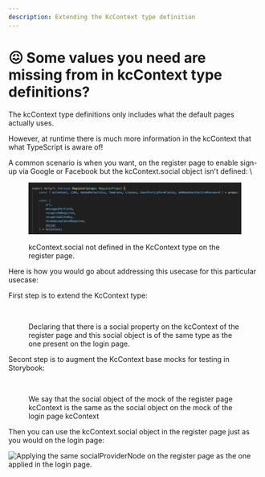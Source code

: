 ```yaml
---
description: Extending the KcContext type definition
---
```


# 😖 Some values you need are missing from in kcContext type definitions?

The kcContext type definitions only includes what the default pages actually uses. &#x20;

However, at runtime there is much more information in the kcContext that what TypeScript is aware of! &#x20;

A common scenario is when you want, on the register page to enable sign-up via Google or Facebook but the kcContext.social object isn't defined:  \


<figure><img src="../.gitbook/assets/image (1) (1) (1).png" alt=""><figcaption><p>kcContext.social not defined in the KcContext type on the register page.</p></figcaption></figure>

Here is how you would go about addressing this usecase for this particular usecase: &#x20;

First step is to extend the KcContext type:

<figure><img src="https://github.com/user-attachments/assets/012aa574-868c-4f7b-a13e-220f1f12ce2a" alt=""><figcaption><p>Declaring that there is a social property on the kcContext of the register page and this social object is of the same type as the one present on the login page.</p></figcaption></figure>

&#x20;Secont step is to augment the KcContext base mocks for testing in Storybook: &#x20;

<figure><img src="https://github.com/user-attachments/assets/fcb4ee74-6043-4fe4-833e-96cb0b86ef51" alt=""><figcaption><p>We say that the social object of the mock of the register page kcContext is the same as the social object on the mock of the login page kcContext</p></figcaption></figure>

Then you can use the kcContext.social object in the register page just as you would on the login page:

![Applying the same socialProviderNode on the register page as the one applied in the login page.](https://github.com/user-attachments/assets/c142cae5-05d0-45d5-97ff-b93dee4fc2d6)

